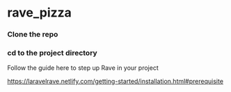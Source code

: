 # rave_pizza

### Clone the repo

### cd to the project directory

Follow the guide here to step up Rave in your project

https://laravelrave.netlify.com/getting-started/installation.html#prerequisite
